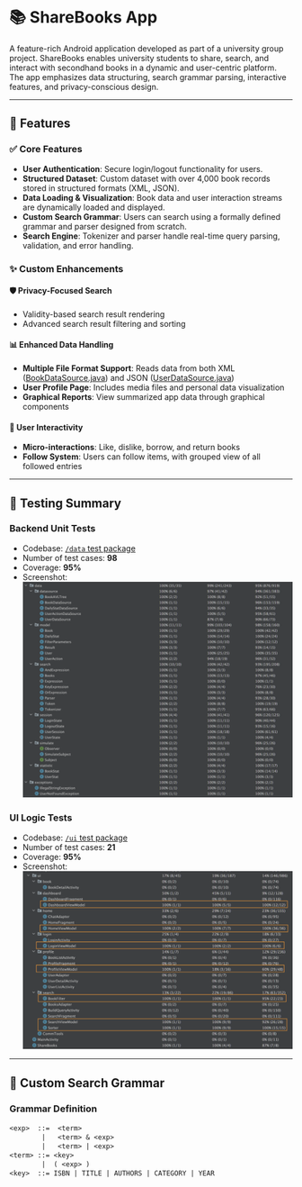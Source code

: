 # 📚 ShareBooks App

A feature-rich Android application developed as part of a university group project. ShareBooks enables university students to share, search, and interact with secondhand books in a dynamic and user-centric platform. The app emphasizes data structuring, search grammar parsing, interactive features, and privacy-conscious design.

---

## 🚀 Features

### ✅ Core Features
- **User Authentication**: Secure login/logout functionality for users.
- **Structured Dataset**: Custom dataset with over 4,000 book records stored in structured formats (XML, JSON).
- **Data Loading & Visualization**: Book data and user interaction streams are dynamically loaded and displayed.
- **Custom Search Grammar**: Users can search using a formally defined grammar and parser designed from scratch.
- **Search Engine**: Tokenizer and parser handle real-time query parsing, validation, and error handling.

### ✨ Custom Enhancements
#### 🛡 Privacy-Focused Search
- Validity-based search result rendering
- Advanced search result filtering and sorting

#### 📊 Enhanced Data Handling
- **Multiple File Format Support**: Reads data from both XML ([BookDataSource.java](/src/app/src/main/java/anu/g35/sharebooks/data/datasource/BookDataSource.java)) and JSON ([UserDataSource.java](/src/app/src/main/java/anu/g35/sharebooks/data/datasource/UserDataSource.java))
- **User Profile Page**: Includes media files and personal data visualization
- **Graphical Reports**: View summarized app data through graphical components

#### 🤝 User Interactivity
- **Micro-interactions**: Like, dislike, borrow, and return books
- **Follow System**: Users can follow items, with grouped view of all followed entries

---

## 🧪 Testing Summary

### Backend Unit Tests
- Codebase: [`/data` test package](/src/app/src/test/java/anu/g35/sharebooks/data)
- Number of test cases: **98**
- Coverage: **95%**
- Screenshot:  
  ![Data Test Coverage](items/media/test/data.png)

### UI Logic Tests
- Codebase: [`/ui` test package](/src/app/src/test/java/anu/g35/sharebooks/ui)
- Number of test cases: **21**
- Coverage: **95%**
- Screenshot:  
  ![UI Test Coverage](items/media/test/ui.png)

---

## 🧠 Custom Search Grammar

### Grammar Definition

```text
<exp>  ::=  <term>
        |   <term> & <exp>
        |   <term> | <exp>
<term> ::= <key>
        |  ( <exp> )
<key>  ::= ISBN | TITLE | AUTHORS | CATEGORY | YEAR